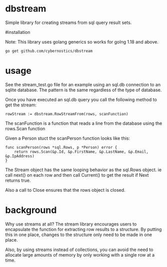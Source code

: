 # dbstream

Simple library for creating streams from sql query result sets.

#installation

  Note: This library uses golang generics so works for golng 1.18 and above.

    go get github.com/cybernostics/dbstream

# usage

See the stream_test.go file for an example using an sql.db connection to an sqlite database.
The pattern is the same regardless of the type of database.

Once you have executed an sql.db query you call the following method to get the stream:

    rowStream := dbstream.RowStreamFrom(rows, scanFunction)
	
The scanFunction is a function that reads a line from the database using the rows.Scan function

Given a Person stuct the scanPerson function looks like this:

```golang
func scanPerson(rows *sql.Rows, p *Person) error {
	return rows.Scan(&p.Id, &p.FirstName, &p.LastName, &p.Email, &p.IpAddress)
}
```

The Stream object has the same looping behavior as the sql.Rows object. ie call next() on each row and then call Current() to get the result if Next returns true.

Also a call to Close ensures that the rows object is closed.

# background

Why use streams at all?
The stream library encourages users to encapsulate the function for extracting row results to a structure. By putting this in one place, changes to the structure only need to be made in one place.

Also, by using streams instead of collections, you can avoid the need to allocate large amounts of memory by only working with a single row at a time.
